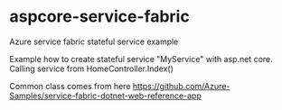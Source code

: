 # aspcore-service-fabric
Azure service fabric stateful service example

Example how to create stateful service "MyService" with asp.net core. Calling service from HomeController.Index()

Common class comes from here https://github.com/Azure-Samples/service-fabric-dotnet-web-reference-app
